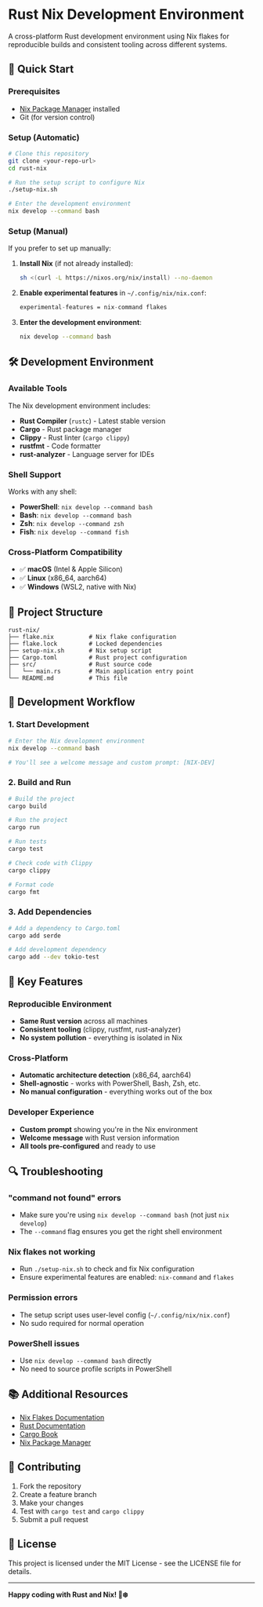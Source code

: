 # Rust Nix Development Environment

A cross-platform Rust development environment using Nix flakes for reproducible builds and consistent tooling across different systems.

## 🚀 Quick Start

### Prerequisites
- [Nix Package Manager](https://nixos.org/download.html) installed
- Git (for version control)

### Setup (Automatic)
```bash
# Clone this repository
git clone <your-repo-url>
cd rust-nix

# Run the setup script to configure Nix
./setup-nix.sh

# Enter the development environment
nix develop --command bash
```

### Setup (Manual)
If you prefer to set up manually:

1. **Install Nix** (if not already installed):
   ```bash
   sh <(curl -L https://nixos.org/nix/install) --no-daemon
   ```

2. **Enable experimental features** in `~/.config/nix/nix.conf`:
   ```nix
   experimental-features = nix-command flakes
   ```

3. **Enter the development environment**:
   ```bash
   nix develop --command bash
   ```

## 🛠️ Development Environment

### Available Tools
The Nix development environment includes:

- **Rust Compiler** (`rustc`) - Latest stable version
- **Cargo** - Rust package manager
- **Clippy** - Rust linter (`cargo clippy`)
- **rustfmt** - Code formatter
- **rust-analyzer** - Language server for IDEs

### Shell Support
Works with any shell:
- **PowerShell**: `nix develop --command bash`
- **Bash**: `nix develop --command bash`
- **Zsh**: `nix develop --command zsh`
- **Fish**: `nix develop --command fish`

### Cross-Platform Compatibility
- ✅ **macOS** (Intel & Apple Silicon)
- ✅ **Linux** (x86_64, aarch64)
- ✅ **Windows** (WSL2, native with Nix)

## 📁 Project Structure

```
rust-nix/
├── flake.nix          # Nix flake configuration
├── flake.lock         # Locked dependencies
├── setup-nix.sh       # Nix setup script
├── Cargo.toml         # Rust project configuration
├── src/               # Rust source code
│   └── main.rs        # Main application entry point
└── README.md          # This file
```

## 🔧 Development Workflow

### 1. Start Development
```bash
# Enter the Nix development environment
nix develop --command bash

# You'll see a welcome message and custom prompt: [NIX-DEV]
```

### 2. Build and Run
```bash
# Build the project
cargo build

# Run the project
cargo run

# Run tests
cargo test

# Check code with Clippy
cargo clippy

# Format code
cargo fmt
```

### 3. Add Dependencies
```bash
# Add a dependency to Cargo.toml
cargo add serde

# Add development dependency
cargo add --dev tokio-test
```

## 🎯 Key Features

### Reproducible Environment
- **Same Rust version** across all machines
- **Consistent tooling** (clippy, rustfmt, rust-analyzer)
- **No system pollution** - everything is isolated in Nix

### Cross-Platform
- **Automatic architecture detection** (x86_64, aarch64)
- **Shell-agnostic** - works with PowerShell, Bash, Zsh, etc.
- **No manual configuration** - everything works out of the box

### Developer Experience
- **Custom prompt** showing you're in the Nix environment
- **Welcome message** with Rust version information
- **All tools pre-configured** and ready to use

## 🔍 Troubleshooting

### "command not found" errors
- Make sure you're using `nix develop --command bash` (not just `nix develop`)
- The `--command` flag ensures you get the right shell environment

### Nix flakes not working
- Run `./setup-nix.sh` to check and fix Nix configuration
- Ensure experimental features are enabled: `nix-command` and `flakes`

### Permission errors
- The setup script uses user-level config (`~/.config/nix/nix.conf`)
- No sudo required for normal operation

### PowerShell issues
- Use `nix develop --command bash` directly
- No need to source profile scripts in PowerShell

## 📚 Additional Resources

- [Nix Flakes Documentation](https://nixos.wiki/wiki/Flakes)
- [Rust Documentation](https://doc.rust-lang.org/)
- [Cargo Book](https://doc.rust-lang.org/cargo/)
- [Nix Package Manager](https://nixos.org/guides/nix-pills/)

## 🤝 Contributing

1. Fork the repository
2. Create a feature branch
3. Make your changes
4. Test with `cargo test` and `cargo clippy`
5. Submit a pull request

## 📄 License

This project is licensed under the MIT License - see the LICENSE file for details.

---

**Happy coding with Rust and Nix! 🦀❄️**
